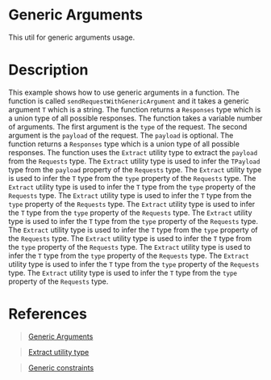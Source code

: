 # Generic Arguments

This util for generic arguments usage.

# Description

This example shows how to use generic arguments in a function. The function is called `sendRequestWithGenericArgument` and it takes a generic argument `T` which is a string. The function returns a `Responses` type which is a union type of all possible responses. The function takes a variable number of arguments. The first argument is the `type` of the request. The second argument is the `payload` of the request. The `payload` is optional. The function returns a `Responses` type which is a union type of all possible responses. The function uses the `Extract` utility type to extract the `payload` from the `Requests` type. The `Extract` utility type is used to infer the `TPayload` type from the `payload` property of the `Requests` type. The `Extract` utility type is used to infer the `T` type from the `type` property of the `Requests` type. The `Extract` utility type is used to infer the `T` type from the `type` property of the `Requests` type. The `Extract` utility type is used to infer the `T` type from the `type` property of the `Requests` type. The `Extract` utility type is used to infer the `T` type from the `type` property of the `Requests` type. The `Extract` utility type is used to infer the `T` type from the `type` property of the `Requests` type. The `Extract` utility type is used to infer the `T` type from the `type` property of the `Requests` type. The `Extract` utility type is used to infer the `T` type from the `type` property of the `Requests` type. The `Extract` utility type is used to infer the `T` type from the `type` property of the `Requests` type. The `Extract` utility type is used to infer the `T` type from the `type` property of the `Requests` type. The `Extract` utility type is used to infer the `T` type from the `type` property of the `Requests` type.

# References

> [Generic Arguments](https://www.typescriptlang.org/docs/handbook/2/generics.html#generic-arguments)

> [Extract utility type](https://www.typescriptlang.org/docs/handbook/utility-types.html#extracttype)

> [Generic constraints](https://www.typescriptlang.org/docs/handbook/2/generics.html#generic-constraints)

